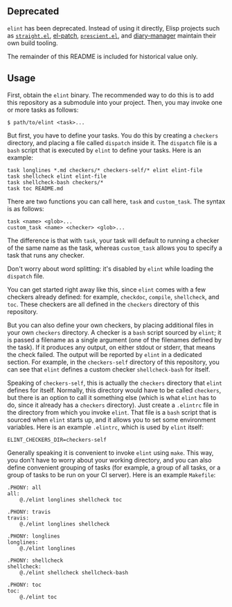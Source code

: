 ## Deprecated

`elint` has been deprecated. Instead of using it directly, Elisp
projects such as [`straight.el`][straight.el], [el-patch],
[`prescient.el`][prescient.el], and [diary-manager] maintain their own
build tooling.

[straight.el]: https://github.com/raxod502/straight.el
[el-patch]: https://github.com/radian-software/el-patch
[prescient.el]: https://github.com/radian-software/prescient.el
[diary-manager]: https://github.com/radian-software/diary-manager

The remainder of this README is included for historical value only.

## Usage

First, obtain the `elint` binary. The recommended way to do this is to
add this repository as a submodule into your project. Then, you may
invoke one or more tasks as follows:

    $ path/to/elint <task>...

But first, you have to define your tasks. You do this by creating a
`checkers` directory, and placing a file called `dispatch` inside it.
The `dispatch` file is a `bash` script that is executed by `elint` to
define your tasks. Here is an example:

    task longlines *.md checkers/* checkers-self/* elint elint-file
    task shellcheck elint elint-file
    task shellcheck-bash checkers/*
    task toc README.md

There are two functions you can call here, `task` and `custom_task`.
The syntax is as follows:

    task <name> <glob>...
    custom_task <name> <checker> <glob>...

The difference is that with `task`, your task will default to running
a checker of the same name as the task, whereas `custom_task` allows
you to specify a task that runs any checker.

Don't worry about word splitting: it's disabled by `elint` while
loading the `dispatch` file.

You can get started right away like this, since `elint` comes with a
few checkers already defined: for example, `checkdoc`, `compile`,
`shellcheck`, and `toc`. These checkers are all defined in the
`checkers` directory of this repository.

But you can also define your own checkers, by placing additional files
in your own `checkers` directory. A checker is a `bash` script sourced
by `elint`; it is passed a filename as a single argument (one of the
filenames defined by the task). If it produces any output, on either
stdout or stderr, that means the check failed. The output will be
reported by `elint` in a dedicated section. For example, in the
`checkers-self` directory of this repository, you can see that `elint`
defines a custom checker `shellcheck-bash` for itself.

Speaking of `checkers-self`, this is actually the `checkers` directory
that `elint` defines for itself. Normally, this directory would have
to be called `checkers`, but there is an option to call it something
else (which is what `elint` has to do, since it already has a
`checkers` directory). Just create a `.elintrc` file in the directory
from which you invoke `elint`. That file is a `bash` script that is
sourced when `elint` starts up, and it allows you to set some
environment variables. Here is an example `.elintrc`, which is used by
`elint` itself:

    ELINT_CHECKERS_DIR=checkers-self

Generally speaking it is convenient to invoke `elint` using `make`.
This way, you don't have to worry about your working directory, and
you can also define convenient grouping of tasks (for example, a group
of all tasks, or a group of tasks to be run on your CI server). Here
is an example `Makefile`:

    .PHONY: all
    all:
        @./elint longlines shellcheck toc

    .PHONY: travis
    travis:
        @./elint longlines shellcheck

    .PHONY: longlines
    longlines:
        @./elint longlines

    .PHONY: shellcheck
    shellcheck:
        @./elint shellcheck shellcheck-bash

    .PHONY: toc
    toc:
        @./elint toc

